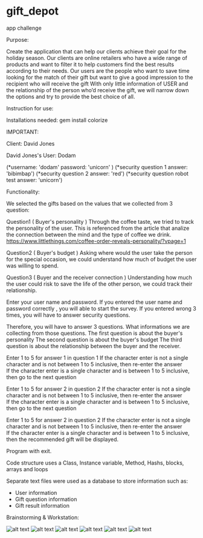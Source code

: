 # gift_depot
app challenge

Purpose: 

Create the application that can help our clients achieve their goal for the holiday season.
Our clients are online retailers who have a wide range of products and want to filter it to help customers find the best results according to their needs.
Our users are the people who want to save time looking for the match of their gift but want to give a good impression to the recipient who will receive the gift
With only little information of USER and the relationship of the person who’d receive the gift, we will narrow down the options and try to provide the best choice of all.

Instruction for use:

Installations needed:
gem install colorize

IMPORTANT:

Client: David Jones

David Jones's User: Dodam

(*username: 'dodam' password: 'unicorn' )
(*security question 1 answer: 'bibimbap')
(*security question 2 answer: 'red')
(*security question robot test answer: 'unicorn')

Functionality:

We selected the gifts based on the values that we collected from 3 question:

Question1 ( Buyer's personality )
Through the coffee taste, we tried to track the personality of the user.
This is referenced from the article that analize the connection between the mind and the type of coffee we drink.
https://www.littlethings.com/coffee-order-reveals-personality/?vpage=1

Question2 ( Buyer's budget )
Asking where would the user take the person for the special occasion, we could understand how much of budget the user was willing to spend.

Question3 ( Buyer and the receiver connection )
Understanding how much the user could risk to save the life of the other person, we could track their relationship.

Enter your user name and password.
If you entered the user name and password correctly , you will able to start the survey.
If you entered wrong 3 times, you will have to answer security questions.

Therefore, you will have to answer 3 questions.
What informations we are collecting from those questions.
The first question is about the buyer's personality
The second question is about the buyer's budget
The third question is about the relationship between the buyer and the receiver.

Enter 1 to 5 for answer 1 in question 1
If the character enter is not a single character and is not between 1 to 5 inclusive, then re-enter the answer  
If the character enter is a single character and is between 1 to 5 inclusive, then go to the next question  

Enter 1 to 5 for answer 2 in question 2
If the character enter is not a single character and is not between 1 to 5 inclusive, then re-enter the answer  
If the character enter is a single character and is between 1 to 5 inclusive, then go to the next question 

Enter 1 to 5 for answer 2 in question 2
If the character enter is not a single character and is not between 1 to 5 inclusive, then re-enter the answer  
If the character enter is a single character and is between 1 to 5 inclusive, then the recommended gift will be displayed.

Program with exit.

Code structure uses a Class, Instance variable, Method, Hashs, blocks, arrays and loops

Separate text files were used as a database to store information such as:
* User information
* Gift question information
* Gift result information 

Brainstorming & Workstation:

![alt text](https://github.com/lapeconera/gift_depot/blob/master/20190306_164816.jpg "brainstorming1")
![alt text](https://github.com/lapeconera/gift_depot/blob/master/20190306_164823.jpg "brainstorming2")
![alt text](https://github.com/lapeconera/gift_depot/blob/master/20190306_164831.jpg "brainstorming3")
![alt text](https://github.com/lapeconera/gift_depot/blob/master/20190306_164842.jpg "brainstorming4")
![alt text](https://github.com/lapeconera/gift_depot/blob/master/20190306_164913.jpg "brainstorming5")
![alt text](https://github.com/lapeconera/gift_depot/blob/master/20190306_165000.jpg "brainstorming6")





